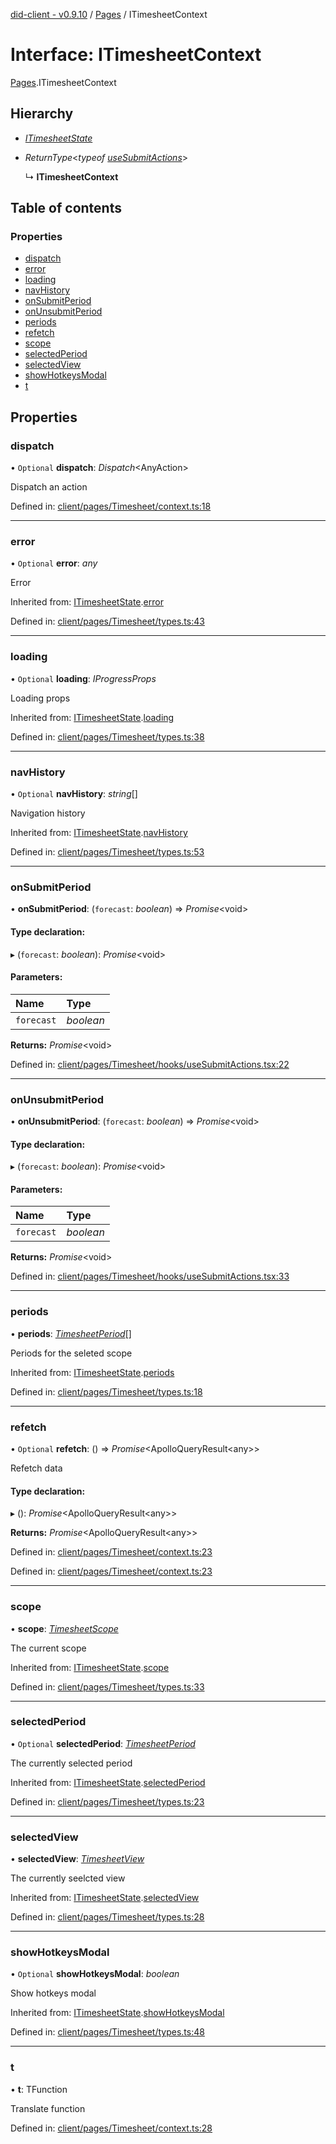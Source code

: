 [did-client - v0.9.10](../README.md) / [Pages](../modules/pages.md) / ITimesheetContext

# Interface: ITimesheetContext

[Pages](../modules/pages.md).ITimesheetContext

## Hierarchy

* [*ITimesheetState*](pages.itimesheetstate.md)

* *ReturnType*<*typeof* [*useSubmitActions*](../modules/pages.md#usesubmitactions)\>

  ↳ **ITimesheetContext**

## Table of contents

### Properties

- [dispatch](pages.itimesheetcontext.md#dispatch)
- [error](pages.itimesheetcontext.md#error)
- [loading](pages.itimesheetcontext.md#loading)
- [navHistory](pages.itimesheetcontext.md#navhistory)
- [onSubmitPeriod](pages.itimesheetcontext.md#onsubmitperiod)
- [onUnsubmitPeriod](pages.itimesheetcontext.md#onunsubmitperiod)
- [periods](pages.itimesheetcontext.md#periods)
- [refetch](pages.itimesheetcontext.md#refetch)
- [scope](pages.itimesheetcontext.md#scope)
- [selectedPeriod](pages.itimesheetcontext.md#selectedperiod)
- [selectedView](pages.itimesheetcontext.md#selectedview)
- [showHotkeysModal](pages.itimesheetcontext.md#showhotkeysmodal)
- [t](pages.itimesheetcontext.md#t)

## Properties

### dispatch

• `Optional` **dispatch**: *Dispatch*<AnyAction\>

Dispatch an action

Defined in: [client/pages/Timesheet/context.ts:18](https://github.com/Puzzlepart/did/blob/dev/client/pages/Timesheet/context.ts#L18)

___

### error

• `Optional` **error**: *any*

Error

Inherited from: [ITimesheetState](pages.itimesheetstate.md).[error](pages.itimesheetstate.md#error)

Defined in: [client/pages/Timesheet/types.ts:43](https://github.com/Puzzlepart/did/blob/dev/client/pages/Timesheet/types.ts#L43)

___

### loading

• `Optional` **loading**: *IProgressProps*

Loading props

Inherited from: [ITimesheetState](pages.itimesheetstate.md).[loading](pages.itimesheetstate.md#loading)

Defined in: [client/pages/Timesheet/types.ts:38](https://github.com/Puzzlepart/did/blob/dev/client/pages/Timesheet/types.ts#L38)

___

### navHistory

• `Optional` **navHistory**: *string*[]

Navigation history

Inherited from: [ITimesheetState](pages.itimesheetstate.md).[navHistory](pages.itimesheetstate.md#navhistory)

Defined in: [client/pages/Timesheet/types.ts:53](https://github.com/Puzzlepart/did/blob/dev/client/pages/Timesheet/types.ts#L53)

___

### onSubmitPeriod

• **onSubmitPeriod**: (`forecast`: *boolean*) => *Promise*<void\>

#### Type declaration:

▸ (`forecast`: *boolean*): *Promise*<void\>

#### Parameters:

Name | Type |
:------ | :------ |
`forecast` | *boolean* |

**Returns:** *Promise*<void\>

Defined in: [client/pages/Timesheet/hooks/useSubmitActions.tsx:22](https://github.com/Puzzlepart/did/blob/dev/client/pages/Timesheet/hooks/useSubmitActions.tsx#L22)

___

### onUnsubmitPeriod

• **onUnsubmitPeriod**: (`forecast`: *boolean*) => *Promise*<void\>

#### Type declaration:

▸ (`forecast`: *boolean*): *Promise*<void\>

#### Parameters:

Name | Type |
:------ | :------ |
`forecast` | *boolean* |

**Returns:** *Promise*<void\>

Defined in: [client/pages/Timesheet/hooks/useSubmitActions.tsx:33](https://github.com/Puzzlepart/did/blob/dev/client/pages/Timesheet/hooks/useSubmitActions.tsx#L33)

___

### periods

• **periods**: [*TimesheetPeriod*](../classes/pages.timesheetperiod.md)[]

Periods for the seleted scope

Inherited from: [ITimesheetState](pages.itimesheetstate.md).[periods](pages.itimesheetstate.md#periods)

Defined in: [client/pages/Timesheet/types.ts:18](https://github.com/Puzzlepart/did/blob/dev/client/pages/Timesheet/types.ts#L18)

___

### refetch

• `Optional` **refetch**: () => *Promise*<ApolloQueryResult<any\>\>

Refetch data

#### Type declaration:

▸ (): *Promise*<ApolloQueryResult<any\>\>

**Returns:** *Promise*<ApolloQueryResult<any\>\>

Defined in: [client/pages/Timesheet/context.ts:23](https://github.com/Puzzlepart/did/blob/dev/client/pages/Timesheet/context.ts#L23)

Defined in: [client/pages/Timesheet/context.ts:23](https://github.com/Puzzlepart/did/blob/dev/client/pages/Timesheet/context.ts#L23)

___

### scope

• **scope**: [*TimesheetScope*](../classes/pages.timesheetscope.md)

The current scope

Inherited from: [ITimesheetState](pages.itimesheetstate.md).[scope](pages.itimesheetstate.md#scope)

Defined in: [client/pages/Timesheet/types.ts:33](https://github.com/Puzzlepart/did/blob/dev/client/pages/Timesheet/types.ts#L33)

___

### selectedPeriod

• `Optional` **selectedPeriod**: [*TimesheetPeriod*](../classes/pages.timesheetperiod.md)

The currently selected period

Inherited from: [ITimesheetState](pages.itimesheetstate.md).[selectedPeriod](pages.itimesheetstate.md#selectedperiod)

Defined in: [client/pages/Timesheet/types.ts:23](https://github.com/Puzzlepart/did/blob/dev/client/pages/Timesheet/types.ts#L23)

___

### selectedView

• **selectedView**: [*TimesheetView*](../modules/pages.md#timesheetview)

The currently seelcted view

Inherited from: [ITimesheetState](pages.itimesheetstate.md).[selectedView](pages.itimesheetstate.md#selectedview)

Defined in: [client/pages/Timesheet/types.ts:28](https://github.com/Puzzlepart/did/blob/dev/client/pages/Timesheet/types.ts#L28)

___

### showHotkeysModal

• `Optional` **showHotkeysModal**: *boolean*

Show hotkeys modal

Inherited from: [ITimesheetState](pages.itimesheetstate.md).[showHotkeysModal](pages.itimesheetstate.md#showhotkeysmodal)

Defined in: [client/pages/Timesheet/types.ts:48](https://github.com/Puzzlepart/did/blob/dev/client/pages/Timesheet/types.ts#L48)

___

### t

• **t**: TFunction

Translate function

Defined in: [client/pages/Timesheet/context.ts:28](https://github.com/Puzzlepart/did/blob/dev/client/pages/Timesheet/context.ts#L28)
